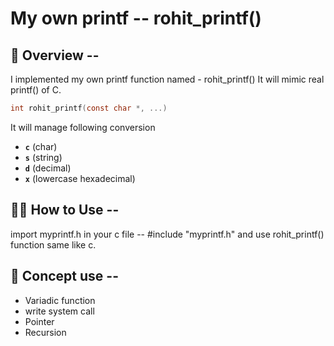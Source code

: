 # My own printf -- rohit_printf()

## 🎯 Overview --
I implemented my own printf function named - rohit_printf()
It  will mimic real printf() of C.

```C
int rohit_printf(const char *, ...)
```
 It will manage following conversion
- **`c`** (char)
- **`s`** (string)
- **`d`**  (decimal)
- **`x`** (lowercase hexadecimal)


## 🧑‍💻 How to Use --
import myprintf.h in your c file -- #include "myprintf.h"
and use rohit_printf() function same like c.


## 📓 Concept use --
- Variadic function
- write system call
- Pointer
- Recursion



